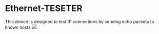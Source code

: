 # Ethernet-TESETER
This device is designed to test IP connections by sending echo packets to known hosts
![](images/product.jpg)
